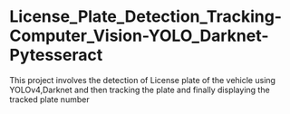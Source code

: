 # License_Plate_Detection_Tracking-Computer_Vision-YOLO_Darknet-Pytesseract

This project involves the detection of License plate of the vehicle using YOLOv4,Darknet and
then tracking the plate and finally displaying the tracked plate number
